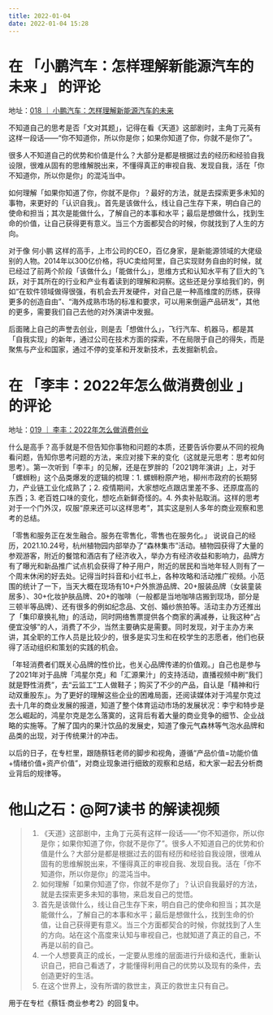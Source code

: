 ```yaml
---
title: 2022-01-04
date: 2022-01-04 15:28
---
```


# 在 「小鹏汽车：怎样理解新能源汽车的未来 」 的评论

地址：[018 ｜ 小鹏汽车：怎样理解新能源汽车的未来](https://dedao.cn/courseArticle/7NqeGmE2w4bnK4E8bxVP31lv5WZ9rj)

不知道自己的思考是否「文对其题」，记得在看《天道》这部剧时，主角丁元英有这样一段话——“你不知道你，所以你是你；如果你知道了你，你就不是你了”。

很多人不知道自己的优势和价值是什么？大部分是都是根据过去的经历和经验自我设限，很难从固有的思维解脱出来，不懂得真正的审视自我、发现自我，活在「你不知道你，所以你是你」的混沌当中。

如何理解「如果你知道了你，你就不是你」？最好的方法，就是去探索更多未知的事物，来更好的「认识自我」。首先是该做什么，线让自己生存下来，明白自己的使命和担当；其次是能做什么，了解自己的本事和水平；最后是想做什么，找到生命的价值，让自己获得更有意义。当三个方面都契合的时候，你就找到了人生的方向。

对于像 何小鹏 这样的高手，上市公司的CEO，百亿身家，是新能源领域的大佬级别的人物。2014年以300亿价格，将UC卖给阿里，自己实现财务自由的时候，就已经过了前两个阶段「该做什么」「能做什么」，思维方式和认知水平有了巨大的飞跃，对于其所在的行业和产业有着读到的理解和洞察。这些还是分享给我们的，例如“在软件领域做得很强，有机会去开发硬件，对自己是一种高维度的历练，获得更多的创造自由”、“海外成熟市场的标准和要求，可以用来倒逼产品研发”，其他的更多，需要我们自己去他的对外演讲中发掘。

后面赌上自己的声誉去创业，则是去「想做什么」，飞行汽车、机器马，都是其「自我实现」的新年，通过公司在技术方面的探索，不在局限于自己的得失，而是聚焦与产业和国家，通过不停的变革和开发新技术，去发掘新机会。


# 在 「李丰：2022年怎么做消费创业 」 的评论

地址：[019 ｜ 李丰：2022年怎么做消费创业](https://dedao.cn/courseArticle/oWZdeMxN5Y4DJl1vZvXjB62zrR8Obl)

什么是高手？高手就是不但告知你事物和问题的本质，还要告诉你要从不同的视角看问题，告知你思考问题的方法，来应对接下来的变化（这就是元思考：思考如何思考）。第一次听到「李丰」的见解，还是在罗胖的「2021跨年演讲」上，对于「螺蛳粉」这个品类爆发的逻辑的梳理：1. 螺蛳粉原产地，柳州市政府的长期努力，产业链工业化成熟了；2. 疫情期间，大家想吃点跟店里差不多、还原度高的东西；3. 老百姓口味的变化，想吃点新鲜奇怪的。4. 外卖补贴取消。这样的思考对于一个门外汉，叹服“原来还可以这样思考”，其实这是别人多年的商业观察和思考的总结。

「零售和服务正在发生融合。服务在零售化，零售也在服务化。」
说说自己的经历，2021.10.24号，杭州植物园内部举办了“森林集市”活动。植物园获得了大量的参观游客，附近的餐馆和酒店有了经济收入，举办方有经济收益和影响力，品牌方有了曝光和新品推广试点机会获得了种子用户，附近的居民和当地年轻人则有了一个周末休闲的好去处。记得当时抖音和小红书上，各种攻略和活动推广视频。小范围的统计了一下，当天大概在现场有10+户外旅游品牌、20+服装品牌（女装童装居多）、30+化妆护肤品牌、20+的咖啡（一般都是当地咖啡店搬到现场，部分是三顿半等品牌）、还有很多的例如纪念品、文创、婚纱旅拍等。活动主办方还推出了「集印章换礼物」的活动，同时网络售票提供各个商家的满减券，让我这种“占便宜没够”的人，消费了不少，当然主要确实是需要。同时发现，对于主办方来讲，其全职的工作人员是比较少的，很多是实习生和在校学生的志愿者，他们也获得了活动组织和策划的实践的机会。


「年轻消费者们既关心品牌的性价比，也关心品牌传递的价值观。」自己也是参与了2021年对于品牌「鸿星尔克」和「汇源果汁」的支持活动，直播视频中刷“我们就是野性消费”，去“云监工”工人做鞋子；购买了不少的产品，自认是「精神和行动双重股东」。为了更好的理解这些企业的困难局面，还阅读媒体对于鸿星尔克过去十几年的商业发展的报道，知道了整个体育运动市场的发展状况：李宁和特步是怎么崛起的，鸿星尔克是怎么落寞的，这背后有着大量的商业竞争的细节、企业战略的实施等。了解了国内的果汁饮品的发展史，知道了像元气森林等气泡水品牌和品类的出现，对于传统果汁的冲击。

以后的日子，在专栏里，跟随蔡钰老师的脚步和视角，遵循“产品价值=功能价值+情绪价值+资产价值”，对商业现象进行细致的观察和总结，和大家一起去分析商业背后的规律等。

# 他山之石：@阿7读书 的解读视频

>  1. 《天道》这部剧中，主角丁元英有这样一段话——“你不知道你，所以你是你；如果你知道了你，你就不是你了”。很多人不知道自己的优势和价值是什么？大部分是都是根据过去的固有经历和经验自我设限，很难从固有的思维解脱出来，不懂得真正的审视自我、发现自我。活在「你不知道你，所以你是你」的混沌当中。
> 2. 如何理解「如果你知道了你，你就不是你了」？认识自我最好的方法，就是去探索更多未知的事物，来启发自己的觉悟。
> 3. 首先是该做什么，线让自己生存下来，明白自己的使命和担当；其次是能做什么，了解自己的本事和水平；最后是想做什么，找到生命的价值，让自己获得更有意义。当三个方面都契合的时候，你就找到了人生的方向。站在这个高度来认知与审视自己，也就知道了真正的自己，不再是以前的自己。
> 4. 一个人想要真正的成长，一定要从思维的层面进行升级和迭代，重新认识自己，把自己看透了，才能懂得利用自己的优势以及现有的条件，去创造更好的生活。
> 5. 在这个世界上，没有所谓的救世主，真正的救世主只有自己。

用于在专栏《蔡钰·商业参考2》的回复中。